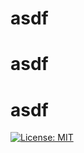 # asdf
# asdf 
# asdf
[![License: MIT](https://img.shields.io/badge/License-MIT-yellow.svg)](https://opensource.org/licenses/MIT)


